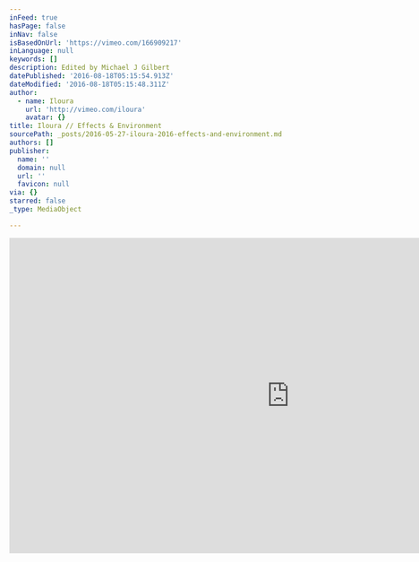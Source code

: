 ```yaml
---
inFeed: true
hasPage: false
inNav: false
isBasedOnUrl: 'https://vimeo.com/166909217'
inLanguage: null
keywords: []
description: Edited by Michael J Gilbert
datePublished: '2016-08-18T05:15:54.913Z'
dateModified: '2016-08-18T05:15:48.311Z'
author:
  - name: Iloura
    url: 'http://vimeo.com/iloura'
    avatar: {}
title: Iloura // Effects & Environment
sourcePath: _posts/2016-05-27-iloura-2016-effects-and-environment.md
authors: []
publisher:
  name: ''
  domain: null
  url: ''
  favicon: null
via: {}
starred: false
_type: MediaObject

---
```

<iframe src="https://cdn.embedly.com/widgets/media.html?src=https%3A%2F%2Fplayer.vimeo.com%2Fvideo%2F166909217&amp;url=https%3A%2F%2Fvimeo.com%2F166909217&amp;image=http%3A%2F%2Fi.vimeocdn.com%2Fvideo%2F571103974_1280.jpg&amp;key=b7d04c9b404c499eba89ee7072e1c4f7&amp;type=text%2Fhtml&amp;schema=vimeo" width="1000" height="563" scrolling="no" frameborder="0" allowfullscreen="" style=""></iframe>